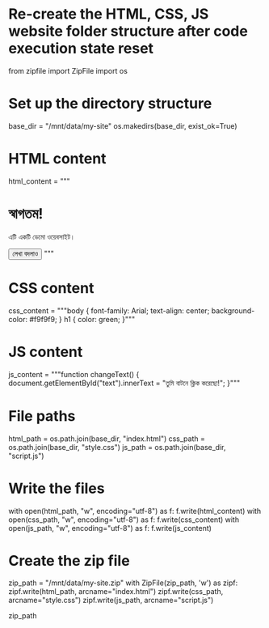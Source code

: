 # Re-create the HTML, CSS, JS website folder structure after code execution state reset

from zipfile import ZipFile
import os

# Set up the directory structure
base_dir = "/mnt/data/my-site"
os.makedirs(base_dir, exist_ok=True)

# HTML content
html_content = """<!DOCTYPE html>
<html>
<head>
  <title>আমার সাইট</title>
  <link rel="stylesheet" href="style.css">
</head>
<body>
  <h1>স্বাগতম!</h1>
  <p id="text">এটি একটি ডেমো ওয়েবসাইট।</p>
  <button onclick="changeText()">লেখা বদলাও</button>
  <script src="script.js"></script>
</body>
</html>"""

# CSS content
css_content = """body {
  font-family: Arial;
  text-align: center;
  background-color: #f9f9f9;
}
h1 {
  color: green;
}"""

# JS content
js_content = """function changeText() {
  document.getElementById("text").innerText = "তুমি বাটনে ক্লিক করেছো!";
}"""

# File paths
html_path = os.path.join(base_dir, "index.html")
css_path = os.path.join(base_dir, "style.css")
js_path = os.path.join(base_dir, "script.js")

# Write the files
with open(html_path, "w", encoding="utf-8") as f:
    f.write(html_content)
with open(css_path, "w", encoding="utf-8") as f:
    f.write(css_content)
with open(js_path, "w", encoding="utf-8") as f:
    f.write(js_content)

# Create the zip file
zip_path = "/mnt/data/my-site.zip"
with ZipFile(zip_path, 'w') as zipf:
    zipf.write(html_path, arcname="index.html")
    zipf.write(css_path, arcname="style.css")
    zipf.write(js_path, arcname="script.js")

zip_path

